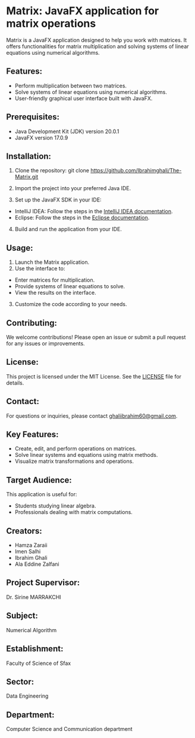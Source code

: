 # Matrix: JavaFX application for matrix operations

Matrix is a JavaFX application designed to help you work with matrices. It offers functionalities for matrix multiplication and solving systems of linear equations using numerical algorithms.

## Features:

- Perform multiplication between two matrices.
- Solve systems of linear equations using numerical algorithms.
- User-friendly graphical user interface built with JavaFX.

## Prerequisites:

- Java Development Kit (JDK) version 20.0.1
- JavaFX version 17.0.9

## Installation:

1. Clone the repository:
git clone https://github.com/Ibrahimghali/The-Matrix.git
2. Import the project into your preferred Java IDE.

3. Set up the JavaFX SDK in your IDE:
- IntelliJ IDEA: Follow the steps in the [IntelliJ IDEA documentation](https://www.jetbrains.com/help/idea/javafx.html).
- Eclipse: Follow the steps in the [Eclipse documentation](https://openjfx.io/openjfx-docs/#IDE-Eclipse).

4. Build and run the application from your IDE.

## Usage:

1. Launch the Matrix application.
2. Use the interface to:
- Enter matrices for multiplication.
- Provide systems of linear equations to solve.
- View the results on the interface.
3. Customize the code according to your needs.

## Contributing:

We welcome contributions! Please open an issue or submit a pull request for any issues or improvements.

## License:

This project is licensed under the MIT License. See the [LICENSE](./LICENSE) file for details.

## Contact:

For questions or inquiries, please contact ghaliibrahim60@gmail.com.

## Key Features:

- Create, edit, and perform operations on matrices.
- Solve linear systems and equations using matrix methods.
- Visualize matrix transformations and operations.

## Target Audience:

This application is useful for:

- Students studying linear algebra.
- Professionals dealing with matrix computations.

## Creators:

- Hamza Zaraii
- Imen Salhi
- Ibrahim Ghali
- Ala Eddine Zalfani

## Project Supervisor:

Dr. Sirine MARRAKCHI

## Subject:

Numerical Algorithm

## Establishment:

Faculty of Science of Sfax

## Sector:

Data Engineering

## Department:

Computer Science and Communication department
